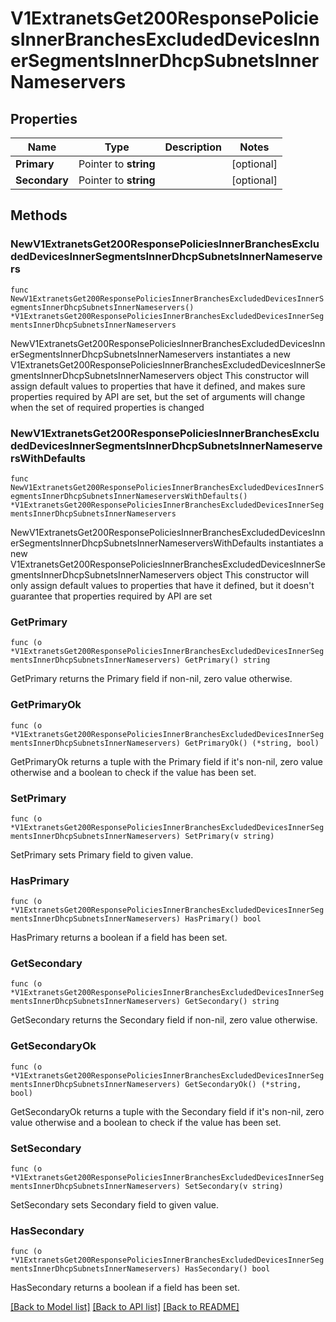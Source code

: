 # V1ExtranetsGet200ResponsePoliciesInnerBranchesExcludedDevicesInnerSegmentsInnerDhcpSubnetsInnerNameservers

## Properties

Name | Type | Description | Notes
------------ | ------------- | ------------- | -------------
**Primary** | Pointer to **string** |  | [optional] 
**Secondary** | Pointer to **string** |  | [optional] 

## Methods

### NewV1ExtranetsGet200ResponsePoliciesInnerBranchesExcludedDevicesInnerSegmentsInnerDhcpSubnetsInnerNameservers

`func NewV1ExtranetsGet200ResponsePoliciesInnerBranchesExcludedDevicesInnerSegmentsInnerDhcpSubnetsInnerNameservers() *V1ExtranetsGet200ResponsePoliciesInnerBranchesExcludedDevicesInnerSegmentsInnerDhcpSubnetsInnerNameservers`

NewV1ExtranetsGet200ResponsePoliciesInnerBranchesExcludedDevicesInnerSegmentsInnerDhcpSubnetsInnerNameservers instantiates a new V1ExtranetsGet200ResponsePoliciesInnerBranchesExcludedDevicesInnerSegmentsInnerDhcpSubnetsInnerNameservers object
This constructor will assign default values to properties that have it defined,
and makes sure properties required by API are set, but the set of arguments
will change when the set of required properties is changed

### NewV1ExtranetsGet200ResponsePoliciesInnerBranchesExcludedDevicesInnerSegmentsInnerDhcpSubnetsInnerNameserversWithDefaults

`func NewV1ExtranetsGet200ResponsePoliciesInnerBranchesExcludedDevicesInnerSegmentsInnerDhcpSubnetsInnerNameserversWithDefaults() *V1ExtranetsGet200ResponsePoliciesInnerBranchesExcludedDevicesInnerSegmentsInnerDhcpSubnetsInnerNameservers`

NewV1ExtranetsGet200ResponsePoliciesInnerBranchesExcludedDevicesInnerSegmentsInnerDhcpSubnetsInnerNameserversWithDefaults instantiates a new V1ExtranetsGet200ResponsePoliciesInnerBranchesExcludedDevicesInnerSegmentsInnerDhcpSubnetsInnerNameservers object
This constructor will only assign default values to properties that have it defined,
but it doesn't guarantee that properties required by API are set

### GetPrimary

`func (o *V1ExtranetsGet200ResponsePoliciesInnerBranchesExcludedDevicesInnerSegmentsInnerDhcpSubnetsInnerNameservers) GetPrimary() string`

GetPrimary returns the Primary field if non-nil, zero value otherwise.

### GetPrimaryOk

`func (o *V1ExtranetsGet200ResponsePoliciesInnerBranchesExcludedDevicesInnerSegmentsInnerDhcpSubnetsInnerNameservers) GetPrimaryOk() (*string, bool)`

GetPrimaryOk returns a tuple with the Primary field if it's non-nil, zero value otherwise
and a boolean to check if the value has been set.

### SetPrimary

`func (o *V1ExtranetsGet200ResponsePoliciesInnerBranchesExcludedDevicesInnerSegmentsInnerDhcpSubnetsInnerNameservers) SetPrimary(v string)`

SetPrimary sets Primary field to given value.

### HasPrimary

`func (o *V1ExtranetsGet200ResponsePoliciesInnerBranchesExcludedDevicesInnerSegmentsInnerDhcpSubnetsInnerNameservers) HasPrimary() bool`

HasPrimary returns a boolean if a field has been set.

### GetSecondary

`func (o *V1ExtranetsGet200ResponsePoliciesInnerBranchesExcludedDevicesInnerSegmentsInnerDhcpSubnetsInnerNameservers) GetSecondary() string`

GetSecondary returns the Secondary field if non-nil, zero value otherwise.

### GetSecondaryOk

`func (o *V1ExtranetsGet200ResponsePoliciesInnerBranchesExcludedDevicesInnerSegmentsInnerDhcpSubnetsInnerNameservers) GetSecondaryOk() (*string, bool)`

GetSecondaryOk returns a tuple with the Secondary field if it's non-nil, zero value otherwise
and a boolean to check if the value has been set.

### SetSecondary

`func (o *V1ExtranetsGet200ResponsePoliciesInnerBranchesExcludedDevicesInnerSegmentsInnerDhcpSubnetsInnerNameservers) SetSecondary(v string)`

SetSecondary sets Secondary field to given value.

### HasSecondary

`func (o *V1ExtranetsGet200ResponsePoliciesInnerBranchesExcludedDevicesInnerSegmentsInnerDhcpSubnetsInnerNameservers) HasSecondary() bool`

HasSecondary returns a boolean if a field has been set.


[[Back to Model list]](../README.md#documentation-for-models) [[Back to API list]](../README.md#documentation-for-api-endpoints) [[Back to README]](../README.md)


